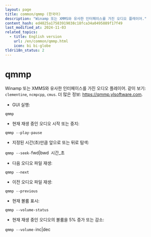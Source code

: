 ```yaml
---
layout: page
title: common/qmmp (한국어)
description: "Winamp 또는 XMMS와 유사한 인터페이스를 가진 오디오 플레이어."
content_hash: ed4825a17583919038c18fca34a0495889f17f49
last_modified_at: 2024-11-03
related_topics:
  - title: English version
    url: /en/common/qmmp.html
    icon: bi bi-globe
tldri18n_status: 2
---
```

# qmmp

Winamp 또는 XMMS와 유사한 인터페이스를 가진 오디오 플레이어.
같이 보기: `clementine`, `ncmpcpp`, `cmus`.
더 많은 정보: <https://qmmp.ylsoftware.com>.

- GUI 실행:

`qmmp`

- 현재 재생 중인 오디오 시작 또는 중지:

`qmmp --play-pause`

- 지정된 시간(초)만큼 앞으로 또는 뒤로 탐색:

`qmmp --seek-`<span class="tldr-var badge badge-pill bg-dark-lm bg-white-dm text-white-lm text-dark-dm font-weight-bold">fwd|bwd</span>` `<span class="tldr-var badge badge-pill bg-dark-lm bg-white-dm text-white-lm text-dark-dm font-weight-bold">시간_초</span>

- 다음 오디오 파일 재생:

`qmmp --next`

- 이전 오디오 파일 재생:

`qmmp --previous`

- 현재 볼륨 표시:

`qmmp --volume-status`

- 현재 재생 중인 오디오의 볼륨을 5% 증가 또는 감소:

`qmmp --volume-`<span class="tldr-var badge badge-pill bg-dark-lm bg-white-dm text-white-lm text-dark-dm font-weight-bold">inc|dec</span>
